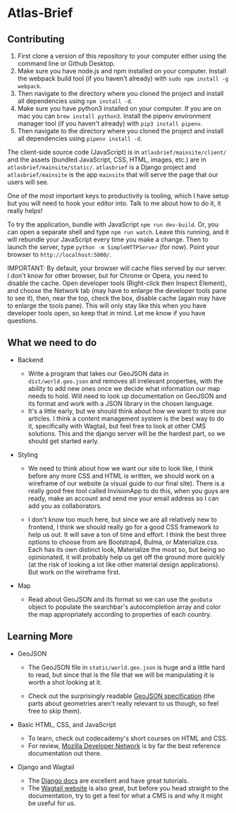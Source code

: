 # Atlas-Brief

## Contributing

1. First clone a version of this repository to your computer either using the command line or Github Desktop.
2. Make sure you have node.js and npm installed on your computer. Install the webpack build tool (if you haven't already) with `sudo npm install -g webpack`.
3. Then navigate to the directory where you cloned the project and install all dependencies using `npm install -d`.
4. Make sure you have python3 installed on your computer. If you are on mac you can `brew install python3`. Install the pipenv environment manager tool (if you haven't already) with `pip3 install pipenv`.
5. Then navigate to the directory where you cloned the project and install all dependencies using `pipenv install -d`.

The client-side source code (JavaScript) is in `atlasbrief/mainsite/client/` and the assets (bundled JavaScript, CSS, HTML, images, etc.) are in `atlasbrief/mainsite/static/`. `atlasbrief` is a Django project and `atlasbrief/mainsite` is the app `mainsite` that will serve the page that our users will see.

One of the most important keys to productivity is tooling, which I have setup but you will need to hook your editor into. Talk to me about how to do it, it really helps!

To try the application, bundle with JavaScript `npm run dev-build`. Or, you can open a separate  shell and type `npm run watch`. Leave this running, and it will rebundle your JavaScript every time you make a change. Then to launch the server, type `python -m SimpleHTTPServer` (for now). Point your browser to `http://localhost:5000/`.

IMPORTANT: By default, your browser will cache files served by our server. I don't know for other browser, but for Chrome or Opera, you need to disable the cache. Open developer tools (Right-click then Inspect Element), and choose the Network tab (may have to enlarge the developer tools pane to see it), then, near the top, check the box, disable cache (again may have to enlarge the tools pane). This will only stay like this when you have developer tools open, so keep that in mind. Let me know if you have questions.

## What we need to do
- Backend
  - Write a program that takes our GeoJSON data in `dist/world.geo.json` and removes all irrelevant properties, with the ability to add new ones once we decide what information our map needs to hold. Will need to look up documentation on GeoJSON and its format and work with a JSON library in the chosen language.
  - It's a little early, but we should think about how we want to store our articles. I think a content management system is the best way to do it, specifically with Wagtail, but feel free to look at other CMS solutions. This and the django server will be the hardest part, so we should get started early.

- Styling

  - We need to think about how we want our site to look like,  I think before any more CSS and HTML  is written, we should work on a wireframe of our website (a visual guide to our final site). There is a really good free tool called InvisionApp to do this, when you guys are ready, make an account and send me your email address so I can add you as collaborators.

  - I don't know too much here, but since we are all relatively new to frontend, I think we should really go for a good CSS framework to help us out. It will save a ton of time and effort. I think the best three options to choose from are Bootstrap4, Bulma, or Materialize.css. Each has its own distinct look, Materialize the most so, but being so opinionated, it will probably help us get off the ground more quickly (at the risk of looking a lot like other material design applications). But work on the wireframe first.

- Map
  - Read about GeoJSON and its format so we can use the `geoData` object to populate the searchbar's autocompletion array and color the map appropriately according to properties of each country.
## Learning More

- GeoJSON

  - The GeoJSON file in `static/world.geo.json` is huge and a little hard to read, but since that is the file that we will be manipulating it is worth a shot looking at it.

  - Check out the surprisingly readable [GeoJSON specification](http://geojson.org/geojson-spec.html) (the parts about geometries aren't really relevant to us though, so feel free to skip them). 
- Basic HTML, CSS, and JavaScript
  - To learn, check out codecademy's short courses on HTML and CSS.
  - For review,  [Mozilla Developer Network](https://developer.mozilla.org/en-US/) is by far the best reference documentation out there.
- Django and Wagtail
	- The [Django docs](https://docs.djangoproject.com/en/2.0/) are excellent and have great tutorials.
	- The [Wagtail website](https://wagtail.io/) is also great, but before you head straight to the documentation, try to get a feel for what a CMS is and why it might be useful for us.
